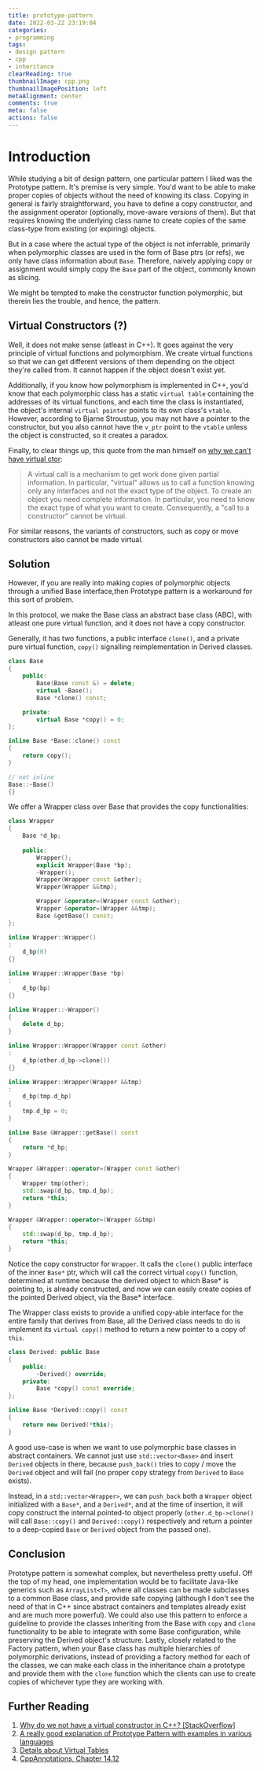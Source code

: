 ```yaml
---
title: prototype-pattern
date: 2022-03-22 23:19:04
categories:
- programming
tags:
- design pattern
- cpp
- inheritance
clearReading: true
thumbnailImage: cpp.png
thumbnailImagePosition: left
metaAlignment: center
comments: true
meta: false
actions: false
---
```


# Introduction


While studying a bit of design pattern, one particular pattern I liked was the Prototype pattern. It's premise is very simple. You'd want to be able to make proper copies of objects without the need of knowing its class.
Copying in general is fairly straightforward, you have to define a copy constructor, and the assignment operator (optionally, move-aware versions of them). But that requires knowing the underlying class name to create copies of the same class-type from existing (or expiring) objects.

But in a case where the actual type of the object is not inferrable, primarily when polymorphic classes are used in the form of Base ptrs (or refs), we only have class information about `Base`. Therefore, naively applying copy or assignment would simply copy the `Base` part of the object, commonly known as slicing.

We might be tempted to make the constructor function polymorphic, but therein lies the trouble, and hence, the pattern.

## Virtual Constructors (?)

Well, it does not make sense (atleast in C++). It goes against the very principle of virtual functions and polymorphism.
We create virtual functions so that we can get different versions of them depending on the object they're called from. It cannot happen if the object doesn't exist yet.

Additionally, if you know how polymorphism is implemented in C++, you'd know that each polymorphic class has a static `virtual table` containing the addresses of its virtual functions, and each time the class is instantiated, the object's internal `virtual pointer` points to its own class's `vtable`.
However, according to Bjarne Stroustup, you may not have a pointer to the constructor, but you also cannot have the `v_ptr` point to the `vtable` unless the object is constructed, so it creates a paradox.

Finally, to clear things up, this quote from the man himself on [why we can't have virtual ctor](https://www.stroustrup.com/bs_faq2.html#virtual-ctor):
> A virtual call is a mechanism to get work done given partial information. In particular, "virtual" allows us to call a function knowing only any interfaces and not the exact type of the object. To create an object you need complete information. In particular, you need to know the exact type of what you want to create. Consequently, a "call to a constructor" cannot be virtual.

For similar reasons, the variants of constructors, such as copy or move constructors also cannot be made virtual.


## Solution

However, if you are really into making copies of polymorphic objects through a unified Base interface,then Prototype pattern is a workaround for this sort of problem.

In this protocol, we make the Base class an abstract base class (ABC), with atleast one pure virtual function, and it does not have a copy constructor.

Generally, it has two functions, a public interface `clone()`, and a private pure virtual function, `copy()` signalling reimplementation in Derived classes.

```cpp
class Base
{
	public:
		Base(Base const &) = delete;
		virtual ~Base();
		Base *clone() const;

	private:
		virtual Base *copy() = 0;
};

inline Base *Base::clone() const
{
	return copy();
}

// not inline
Base::~Base()
{}
```

We offer a Wrapper class over Base that provides the copy functionalities:

```cpp
class Wrapper
{
	Base *d_bp;
	
	public:
		Wrapper();
		explicit Wrapper(Base *bp);
		~Wrapper();
		Wrapper(Wrapper const &other);
		Wrapper(Wrapper &&tmp);

		Wrapper &operator=(Wrapper const &other);
		Wrapper &operator=(Wrapper &&tmp);
		Base &getBase() const;
};

inline Wrapper::Wrapper()
:
	d_bp(0)
{}

inline Wrapper::Wrapper(Base *bp)
:
	d_bp(bp)
{}

inline Wrapper::~Wrapper()
{
	delete d_bp;
}

inline Wrapper::Wrapper(Wrapper const &other)
:
	d_bp(other.d_bp->clone())
{}

inline Wrapper::Wrapper(Wrapper &&tmp)
:
	d_bp(tmp.d_bp)
{
	tmp.d_bp = 0;
}

inline Base &Wrapper::getBase() const
{
	return *d_bp;
}

Wrapper &Wrapper::operator=(Wrapper const &other)
{
	Wrapper tmp(other);
	std::swap(d_bp, tmp.d_bp);
	return *this;
}

Wrapper &Wrapper::operator=(Wrapper &&tmp)
{
	std::swap(d_bp, tmp.d_bp);
	return *this;
}
```

Notice the copy constructor for `Wrapper`.
It calls the `clone()` public interface of the inner `Base*` ptr, which will call the correct virtual `copy()` function, determined at runtime because the derived object to which Base* is pointing to, is already constructed, and now we can easily create copies of the pointed Derived object, via the Base* interface.

The Wrapper class exists to provide a unified copy-able interface for the entire family that derives from Base, all the Derived class needs to do is implement its `virtual copy()` method to return a new pointer to a copy of `this`.

```cpp
class Derived: public Base
{
	public:
		~Derived() override;
	private:
		Base *copy() const override;
};

inline Base *Derived::copy() const
{
	return new Derived(*this);
}
```

A good use-case is when we want to use polymorphic base classes in abstract containers.
We cannot just use `std::vector<Base>` and insert `Derived` objects in there, because `push_back()` tries to copy / move the `Derived` object and will fail (no proper copy strategy from `Derived` to `Base` exists).

Instead, in a `std::vector<Wrapper>`, we can `push_back` both a `Wrapper` object initialized with a `Base*`, and a `Derived*`, and at the time of insertion, it will copy construct the internal pointed-to object properly (`other.d_bp->clone()` will call `Base::copy()` and `Derived::copy()` respectively and return a pointer to a deep-copied `Base` or `Derived` object from the passed one).


## Conclusion
Prototype pattern is somewhat complex, but nevertheless pretty useful. Off the top of my head, one implementation would be to facilitate Java-like generics such as `ArrayList<T>`, where all classes can be made subclasses to a common Base class, and provide safe copying (although I don't see the need of that in C++ since abstract containers and templates already exist and are much more powerful).
We could also use this pattern to enforce a guideline to provide the classes inheriting from the Base with `copy` and `clone` functionality to be able to integrate with some Base configuration, while preserving the Derived object's structure.
Lastly, closely related to the Factory pattern, when your Base class has multiple hierarchies of polymorphic derivations, instead of providing a factory method for each of the classes, we can make each class in the inheritance chain a prototype and provide them with the `clone` function which the clients can use to create copies of whichever type they are working with.

## Further Reading

1. [Why do we not have a virtual constructor in C++? [StackOverflow]](https://stackoverflow.com/questions/733360/why-do-we-not-have-a-virtual-constructor-in-c)
2. [A really good explanation of Prototype Pattern with examples in various languages](https://refactoring.guru/design-patterns/prototype)
3. [Details about Virtual Tables](https://www.learncpp.com/cpp-tutorial/the-virtual-table/)
4. [CppAnnotations, Chapter 14.12](http://www.icce.rug.nl/documents/cplusplus/)
